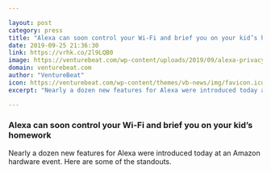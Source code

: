 ```yaml
---

layout: post
category: press
title: "Alexa can soon control your Wi-Fi and brief you on your kid’s homework"
date: 2019-09-25 21:36:30
link: https://vrhk.co/2l9LQB0
image: https://venturebeat.com/wp-content/uploads/2019/09/alexa-privacy.jpg?w=1200&strip=all
domain: venturebeat.com
author: "VentureBeat"
icon: https://venturebeat.com/wp-content/themes/vb-news/img/favicon.ico
excerpt: "Nearly a dozen new features for Alexa were introduced today at an Amazon hardware event. Here are some of the standouts."

---
```


### Alexa can soon control your Wi-Fi and brief you on your kid’s homework

Nearly a dozen new features for Alexa were introduced today at an Amazon hardware event. Here are some of the standouts.
